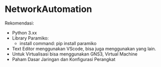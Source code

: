 # NetworkAutomation

Rekomendasi:
- Python 3.xx
- Library Paramiko:
  - install command: pip install paramiko
- Text Editor menggunakan VScode, bisa juga menggunakan yang lain. 
- Untuk Virtualisasi bisa menggunakan GNS3, Virtual Machine
- Paham Dasar Jaringan dan Konfigurasi Perangkat
